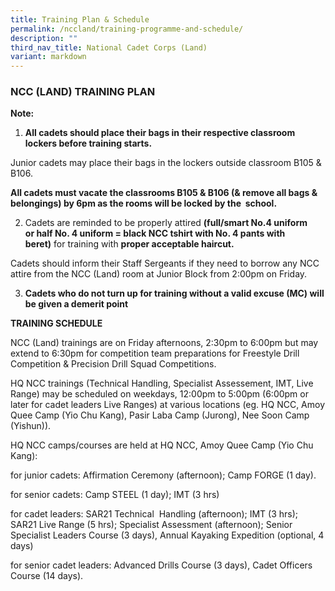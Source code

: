 ```yaml
---
title: Training Plan & Schedule
permalink: /nccland/training-programme-and-schedule/
description: ""
third_nav_title: National Cadet Corps (Land)
variant: markdown
---
```

### NCC (LAND) TRAINING PLAN 

**Note:**

1.  **All cadets should place their bags in their respective classroom lockers before training starts.**

Junior cadets may place their bags in the lockers outside classroom B105 & B106.

**All cadets must vacate the classrooms B105 & B106 (& remove all bags & belongings) by 6pm as the rooms will be locked by the  school.**

2.  Cadets are reminded to be properly attired **(full/smart No.4 uniform or half No. 4 uniform = black NCC tshirt with No. 4 pants with beret)** for training with **proper acceptable haircut.**

Cadets should inform their Staff Sergeants if they need to borrow any NCC attire from the NCC (Land) room at Junior Block from 2:00pm on Friday.

3.  **Cadets who do not turn up for training without a valid excuse (MC) will be given a demerit point**

**TRAINING SCHEDULE**

NCC (Land) trainings are on Friday afternoons, 2:30pm to 6:00pm but may extend to 6:30pm for competition team preparations for Freestyle Drill Competition & Precision Drill Squad Competitions.

HQ NCC trainings (Technical Handling, Specialist Assessement, IMT, Live Range) may be scheduled on weekdays, 12:00pm to 5:00pm (6:00pm or later for cadet leaders Live Ranges) at various locations (eg. HQ NCC, Amoy Quee Camp (Yio Chu Kang), Pasir Laba Camp (Jurong), Nee Soon Camp (Yishun)).

HQ NCC camps/courses are held at HQ NCC, Amoy Quee Camp (Yio Chu Kang):

for junior cadets: Affirmation Ceremony (afternoon); Camp FORGE (1 day).

for senior cadets: Camp STEEL (1 day); IMT (3 hrs)

for cadet leaders: SAR21 Technical  Handling (afternoon); IMT (3 hrs); SAR21 Live Range (5 hrs); Specialist Assessment (afternoon); Senior Specialist Leaders Course (3 days), Annual Kayaking Expedition (optional, 4 days)

for senior cadet leaders: Advanced Drills Course (3 days), Cadet Officers Course (14 days).